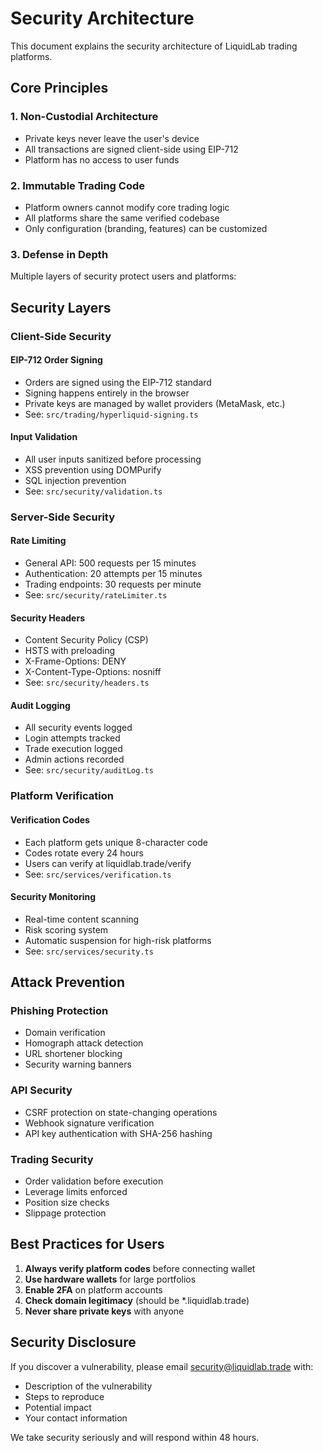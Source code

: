 # Security Architecture

This document explains the security architecture of LiquidLab trading platforms.

## Core Principles

### 1. Non-Custodial Architecture
- Private keys never leave the user's device
- All transactions are signed client-side using EIP-712
- Platform has no access to user funds

### 2. Immutable Trading Code
- Platform owners cannot modify core trading logic
- All platforms share the same verified codebase
- Only configuration (branding, features) can be customized

### 3. Defense in Depth
Multiple layers of security protect users and platforms:

## Security Layers

### Client-Side Security

#### EIP-712 Order Signing
- Orders are signed using the EIP-712 standard
- Signing happens entirely in the browser
- Private keys are managed by wallet providers (MetaMask, etc.)
- See: `src/trading/hyperliquid-signing.ts`

#### Input Validation
- All user inputs sanitized before processing
- XSS prevention using DOMPurify
- SQL injection prevention
- See: `src/security/validation.ts`

### Server-Side Security

#### Rate Limiting
- General API: 500 requests per 15 minutes
- Authentication: 20 attempts per 15 minutes
- Trading endpoints: 30 requests per minute
- See: `src/security/rateLimiter.ts`

#### Security Headers
- Content Security Policy (CSP)
- HSTS with preloading
- X-Frame-Options: DENY
- X-Content-Type-Options: nosniff
- See: `src/security/headers.ts`

#### Audit Logging
- All security events logged
- Login attempts tracked
- Trade execution logged
- Admin actions recorded
- See: `src/security/auditLog.ts`

### Platform Verification

#### Verification Codes
- Each platform gets unique 8-character code
- Codes rotate every 24 hours
- Users can verify at liquidlab.trade/verify
- See: `src/services/verification.ts`

#### Security Monitoring
- Real-time content scanning
- Risk scoring system
- Automatic suspension for high-risk platforms
- See: `src/services/security.ts`

## Attack Prevention

### Phishing Protection
- Domain verification
- Homograph attack detection
- URL shortener blocking
- Security warning banners

### API Security
- CSRF protection on state-changing operations
- Webhook signature verification
- API key authentication with SHA-256 hashing

### Trading Security
- Order validation before execution
- Leverage limits enforced
- Position size checks
- Slippage protection

## Best Practices for Users

1. **Always verify platform codes** before connecting wallet
2. **Use hardware wallets** for large portfolios
3. **Enable 2FA** on platform accounts
4. **Check domain legitimacy** (should be *.liquidlab.trade)
5. **Never share private keys** with anyone

## Security Disclosure

If you discover a vulnerability, please email security@liquidlab.trade with:
- Description of the vulnerability
- Steps to reproduce
- Potential impact
- Your contact information

We take security seriously and will respond within 48 hours.